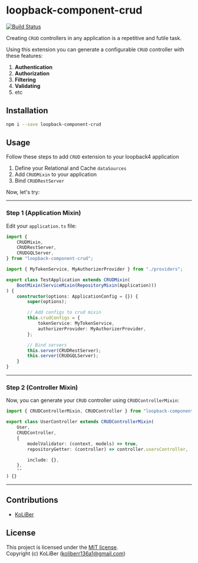 # loopback-component-crud

[![Build Status](https://travis-ci.com/loopback4/loopback-component-crud.svg?branch=master)](https://travis-ci.com/loopback4/loopback-component-crud)

Creating `CRUD` controllers in any application is a repetitive and futile task.

Using this extension you can generate a configurable `CRUD` controller with these features:

1. **Authentication**
2. **Authorization**
3. **Filtering**
4. **Validating**
5. etc

## Installation

```bash
npm i --save loopback-component-crud
```

## Usage

Follow these steps to add `CRUD` extension to your loopback4 application

1. Define your Relational and Cache `dataSources`
2. Add `CRUDMixin` to your application
3. Bind `CRUDRestServer`

Now, let's try:

---

### Step 1 (Application Mixin)

Edit your `application.ts` file:

```ts
import {
    CRUDMixin,
    CRUDRestServer,
    CRUDGQLServer,
} from "loopback-component-crud";

import { MyTokenService, MyAuthorizerProvider } from "./providers";

export class TestApplication extends CRUDMixin(
    BootMixin(ServiceMixin(RepositoryMixin(Application)))
) {
    constructor(options: ApplicationConfig = {}) {
        super(options);

        // Add configs to crud mixin
        this.crudConfigs = {
            tokenService: MyTokenService,
            authorizerProvider: MyAuthorizerProvider,
        };

        // Bind servers
        this.server(CRUDRestServer);
        this.server(CRUDGQLServer);
    }
}
```

---

### Step 2 (Controller Mixin)

Now, you can generate your `CRUD` controller using `CRUDControllerMixin`:

```ts
import { CRUDControllerMixin, CRUDController } from "loopback-component-crud";

export class UserController extends CRUDControllerMixin(
    User,
    CRUDController,
    {
        modelValidator: (context, models) => true,
        repositoryGetter: (controller) => controller.usersController,

        include: {},
    },
    ""
) {}
```

---

## Contributions

-   [KoLiBer](https://www.linkedin.com/in/mohammad-hosein-nemati-665b1813b/)

## License

This project is licensed under the [MIT license](LICENSE).  
Copyright (c) KoLiBer (koliberr136a1@gmail.com)
